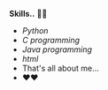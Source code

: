 __Skills..__ 👩‍🎓
- *Python*
- *C programming*
- *Java programming*
- *html*
- That's all about me...
- ❤️❤️
